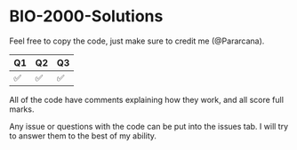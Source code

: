 # BIO-2000-Solutions

Feel free to copy the code, just make sure to credit me (@Pararcana).

| Q1| Q2| Q3|
|---|---|---|
| ✅| ✅| ✅|

All of the code have comments explaining how they work, and all score full marks.

Any issue or questions with the code can be put into the issues tab. I will try to answer them to the best of my ability.
